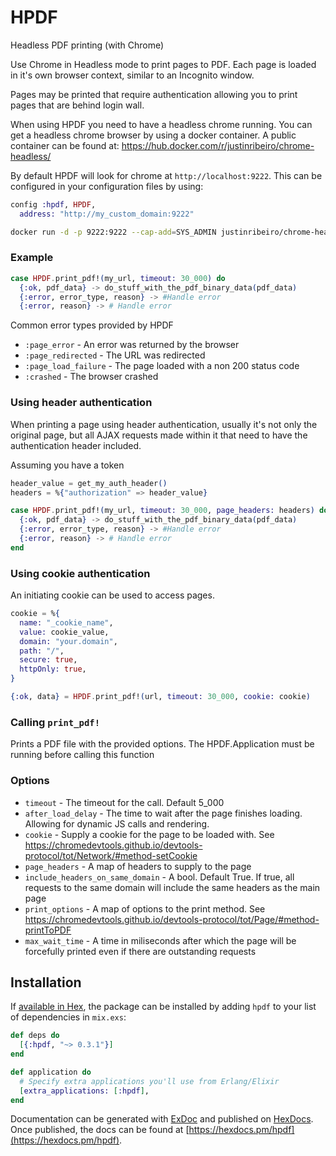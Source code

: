 # HPDF

Headless PDF printing (with Chrome)

Use Chrome in Headless mode to print pages to PDF.
Each page is loaded in it's own browser context, similar to an Incognito window.

Pages may be printed that require authentication allowing you to print pages that are behind login wall.

When using HPDF you need to have a headless chrome running.
You can get a headless chrome browser by using a docker container.
A public container can be found at: https://hub.docker.com/r/justinribeiro/chrome-headless/

By default HPDF will look for chrome at `http://localhost:9222`.
This can be configured in your configuration files by using:

```elixir
config :hpdf, HPDF,
  address: "http://my_custom_domain:9222"
```

```sh
docker run -d -p 9222:9222 --cap-add=SYS_ADMIN justinribeiro/chrome-headless
```

### Example

```elixir
case HPDF.print_pdf!(my_url, timeout: 30_000) do
  {:ok, pdf_data} -> do_stuff_with_the_pdf_binary_data(pdf_data)
  {:error, error_type, reason} -> #Handle error
  {:error, reason} -> # Handle error
```

Common error types provided by HPDF
* `:page_error` - An error was returned by the browser
* `:page_redirected` - The URL was redirected
* `:page_load_failure` - The page loaded with a non 200 status code
* `:crashed` - The browser crashed

### Using header authentication

When printing a page using header authentication,
usually it's not only the original page, but all AJAX requests made within it that need to have the authentication header included.

Assuming you have a token

```elixir
header_value = get_my_auth_header()
headers = %{"authorization" => header_value}

case HPDF.print_pdf!(my_url, timeout: 30_000, page_headers: headers) do
  {:ok, pdf_data} -> do_stuff_with_the_pdf_binary_data(pdf_data)
  {:error, error_type, reason} -> #Handle error
  {:error, reason} -> # Handle error
end
```

### Using cookie authentication
An initiating cookie can be used to access pages.

```elixir
cookie = %{
  name: "_cookie_name",
  value: cookie_value,
  domain: "your.domain",
  path: "/",
  secure: true,
  httpOnly: true,
}

{:ok, data} = HPDF.print_pdf!(url, timeout: 30_000, cookie: cookie)
```

### Calling `print_pdf!`

Prints a PDF file with the provided options.
The HPDF.Application must be running before calling this function

### Options

* `timeout` - The timeout for the call. Default 5_000
* `after_load_delay` - The time to wait after the page finishes loading. Allowing for dynamic JS calls and rendering.
* `cookie` - Supply a cookie for the page to be loaded with. See https://chromedevtools.github.io/devtools-protocol/tot/Network/#method-setCookie
* `page_headers` - A map of headers to supply to the page
* `include_headers_on_same_domain` - A bool. Default True. If true, all requests to the same domain will include the same headers as the main page
* `print_options` - A map of options to the print method. See https://chromedevtools.github.io/devtools-protocol/tot/Page/#method-printToPDF
* `max_wait_time` - A time in miliseconds after which the page will be forcefully printed even if there are outstanding requests

## Installation

If [available in Hex](https://hex.pm/docs/publish), the package can be installed
by adding `hpdf` to your list of dependencies in `mix.exs`:

```elixir
def deps do
  [{:hpdf, "~> 0.3.1"}]
end

def application do
  # Specify extra applications you'll use from Erlang/Elixir
  [extra_applications: [:hpdf],
end
```

Documentation can be generated with [ExDoc](https://github.com/elixir-lang/ex_doc)
and published on [HexDocs](https://hexdocs.pm). Once published, the docs can
be found at [https://hexdocs.pm/hpdf](https://hexdocs.pm/hpdf).
